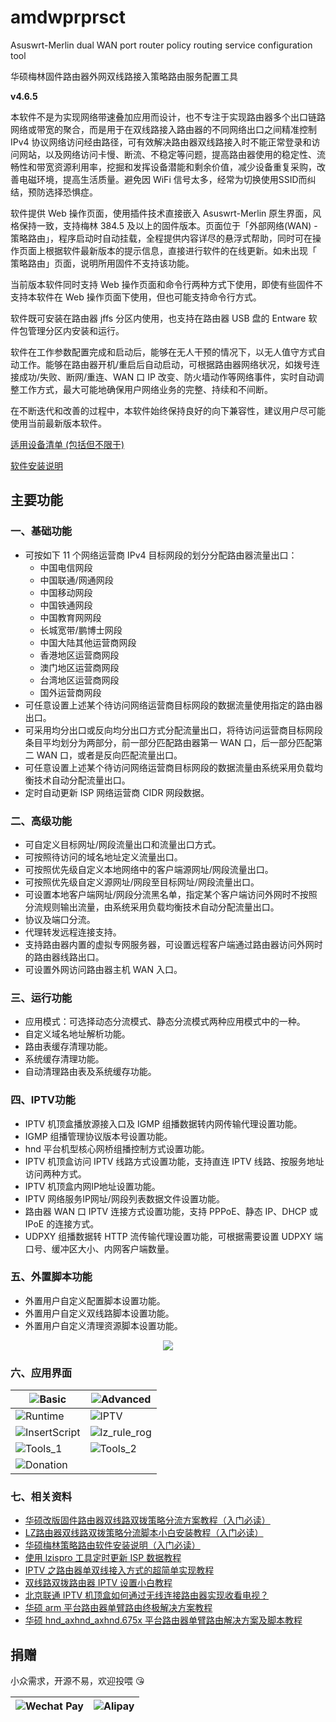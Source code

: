 # amdwprprsct
Asuswrt-Merlin dual WAN port router policy routing service configuration tool

华硕梅林固件路由器外网双线路接入策略路由服务配置工具

**v4.6.5**

本软件不是为实现网络带速叠加应用而设计，也不专注于实现路由器多个出口链路网络或带宽的聚合，而是用于在双线路接入路由器的不同网络出口之间精准控制 IPv4 协议网络访问经由路径，可有效解决路由器双线路接入时不能正常登录和访问网站，以及网络访问卡慢、断流、不稳定等问题，提高路由器使用的稳定性、流畅性和带宽资源利用率，挖掘和发挥设备潜能和剩余价值，减少设备重复采购，改善电磁环境，提高生活质量。避免因 WiFi 信号太多，经常为切换使用SSID而纠结，预防选择恐惧症。

软件提供 Web 操作页面，使用插件技术直接嵌入 Asuswrt-Merlin 原生界面，风格保持一致，支持梅林 384.5 及以上的固件版本。页面位于「外部网络(WAN) - 策略路由」，程序启动时自动挂载，全程提供内容详尽的悬浮式帮助，同时可在操作页面上根据软件最新版本的提示信息，直接进行软件的在线更新。如未出现「 策略路由」页面，说明所用固件不支持该功能。

当前版本软件同时支持 Web 操作页面和命令行两种方式下使用，即使有些固件不支持本软件在 Web 操作页面下使用，但也可能支持命令行方式。

软件既可安装在路由器 jffs 分区内使用，也支持在路由器 USB 盘的 Entware 软件包管理分区内安装和运行。

软件在工作参数配置完成和启动后，能够在无人干预的情况下，以无人值守方式自动工作。能够在路由器开机/重启后自动启动，可根据路由器网络状况，如拨号连接成功/失败、断网/重连、WAN 口 IP 改变、防火墙动作等网络事件，实时自动调整工作方式，最大可能地确保用户网络业务的完整、持续和不间断。

在不断迭代和改善的过程中，本软件始终保持良好的向下兼容性，建议用户尽可能使用当前最新版本软件。

[适用设备清单 \(包括但不限于\)](https://www.asuswrt-merlin.net/)

[软件安装说明](/华硕梅林策略路由软件安装说明.md)

## 主要功能

### 一、基础功能
- 可按如下 11 个网络运营商 IPv4 目标网段的划分分配路由器流量出口：
  - 中国电信网段
  - 中国联通/网通网段
  - 中国移动网段
  - 中国铁通网段
  - 中国教育网网段
  - 长城宽带/鹏博士网段
  - 中国大陆其他运营商网段
  - 香港地区运营商网段
  - 澳门地区运营商网段
  - 台湾地区运营商网段
  - 国外运营商网段
- 可任意设置上述某个待访问网络运营商目标网段的数据流量使用指定的路由器出口。
- 可采用均分出口或反向均分出口方式分配流量出口，将待访问运营商目标网段条目平均划分为两部分，前一部分匹配路由器第一 WAN 口，后一部分匹配第二 WAN 口，或者是反向匹配流量出口。
- 可任意设置上述某个待访问网络运营商目标网段的数据流量由系统采用负载均衡技术自动分配流量出口。
- 定时自动更新 ISP 网络运营商 CIDR 网段数据。

### 二、高级功能
- 可自定义目标网址/网段流量出口和流量出口方式。
- 可按照待访问的域名地址定义流量出口。
- 可按照优先级自定义本地网络中的客户端源网址/网段流量出口。
- 可按照优先级自定义源网址/网段至目标网址/网段流量出口。
- 可设置本地客户端网址/网段分流黑名单，指定某个客户端访问外网时不按照分流规则输出流量，由系统采用负载均衡技术自动分配流量出口。
- 协议及端口分流。
- 代理转发远程连接支持。
- 支持路由器内置的虚拟专网服务器，可设置远程客户端通过路由器访问外网时的路由器线路出口。
- 可设置外网访问路由器主机 WAN 入口。

### 三、运行功能
- 应用模式：可选择动态分流模式、静态分流模式两种应用模式中的一种。
- 自定义域名地址解析功能。
- 路由表缓存清理功能。
- 系统缓存清理功能。
- 自动清理路由表及系统缓存功能。

### 四、IPTV功能
- IPTV 机顶盒播放源接入口及 IGMP 组播数据转内网传输代理设置功能。
- IGMP 组播管理协议版本号设置功能。
- hnd 平台机型核心网桥组播控制方式设置功能。
- IPTV 机顶盒访问 IPTV 线路方式设置功能，支持直连 IPTV 线路、按服务地址访问两种方式。
- IPTV 机顶盒内网IP地址设置功能。
- IPTV 网络服务IP网址/网段列表数据文件设置功能。
- 路由器 WAN 口 IPTV 连接方式设置功能，支持 PPPoE、静态 IP、DHCP 或 IPoE 的连接方式。
- UDPXY 组播数据转 HTTP 流传输代理设置功能，可根据需要设置 UDPXY 端口号、缓冲区大小、内网客户端数量。

### 五、外置脚本功能
- 外置用户自定义配置脚本设置功能。
- 外置用户自定义双线路脚本设置功能。
- 外置用户自定义清理资源脚本设置功能。

<div align="center"><img src="/images/lz_rule_flow_chart.jpg"></div>

### 六、应用界面

| ![Basic](/images/Basic.PNG) | ![Advanced](/images/Advanced.PNG) |
|--------------------------------------------------|--------------------------------------------------|
| ![Runtime](/images/Runtime.PNG) | ![IPTV](/images/IPTV.PNG) |
| ![InsertScript](/images/InsertScript.PNG) | ![lz_rule_rog](/images/lz_rule_rog.jpg) |
| ![Tools_1](/images/Tools_1.PNG) | ![Tools_2](/images/Tools_2.PNG) |
| ![Donation](/images/Donation.PNG) ||

### 七、相关资料
- [华硕改版固件路由器双线路双拨策略分流方案教程（入门必读）](/华硕改版固件路由器双线路双拨策略分流方案教程.pdf)
- [LZ路由器双线路双拨策略分流脚本小白安装教程（入门必读）](/LZ路由器双线路双拨策略分流脚本小白安装教程.pdf)
- [华硕梅林策略路由软件安装说明（入门必读）](/华硕梅林策略路由软件安装说明.md)
- [使用 lzispro 工具定时更新 ISP 数据教程](/使用lzispro工具定时更新ISP数据教程.md)
- [IPTV 之路由器单双线接入方式的超简单实现教程](/IPTV之路由器单双线接入方式的超简单实现教程.pdf)
- [双线路双拨路由器 IPTV 设置小白教程](/双线路双拨路由器IPTV设置小白教程.pdf)
- [北京联通 IPTV 机顶盒如何通过无线连接路由器实现收看电视？](/北京联通IPTV机顶盒如何通过无线连接路由器实现收看电视？.pdf)
- [华硕 arm 平台路由器单臂路由终极解决方案教程](/华硕arm平台路由器单臂路由终极解决方案教程.pdf)
- [华硕 hnd_axhnd_axhnd.675x 平台路由器单臂路由解决方案及脚本教程](/华硕hnd_axhnd_axhnd.675x平台路由器单臂路由解决方案及脚本教程.pdf)

## 捐赠
小众需求，开源不易，欢迎投喂 😘

| ![Wechat Pay](/images/wechat.png) | ![Alipay](/images/alipay.png) |
|--------------------------------------------------|--------------------------------------------------|
